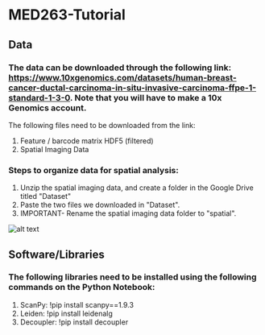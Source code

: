 # MED263-Tutorial

## Data 
### The data can be downloaded through the following link: https://www.10xgenomics.com/datasets/human-breast-cancer-ductal-carcinoma-in-situ-invasive-carcinoma-ffpe-1-standard-1-3-0. Note that you will have to make a 10x Genomics account. 
The following files need to be downloaded from the link: 
1. Feature / barcode matrix HDF5 (filtered)
2. Spatial Imaging Data

### Steps to organize data for spatial analysis:
1. Unzip the spatial imaging data, and create a folder in the Google Drive titled "Dataset"
2. Paste the two files we downloaded in "Dataset". 
3. IMPORTANT- Rename the spatial imaging data folder to "spatial". 

![alt text](https://ibb.co/F0rsFtd)

## Software/Libraries 
### The following libraries need to be installed using the following commands on the Python Notebook:
1. ScanPy: !pip install scanpy==1.9.3
2. Leiden: !pip install leidenalg
3. Decoupler: !pip install decoupler
